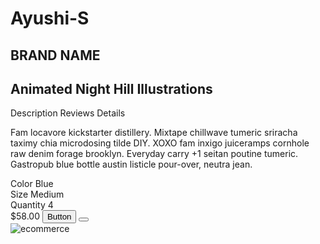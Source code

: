 # Ayushi-S
<section class="text-gray-600 body-font overflow-hidden">
  <div class="container px-5 py-24 mx-auto">
    <div class="lg:w-4/5 mx-auto flex flex-wrap">
      <div class="lg:w-1/2 w-full lg:pr-10 lg:py-6 mb-6 lg:mb-0">
        <h2 class="text-sm title-font text-gray-500 tracking-widest">BRAND NAME</h2>
        <h1 class="text-gray-900 text-3xl title-font font-medium mb-4">Animated Night Hill Illustrations</h1>
        <div class="flex mb-4">
          <a class="flex-grow text-indigo-500 border-b-2 border-indigo-500 py-2 text-lg px-1">Description</a>
          <a class="flex-grow border-b-2 border-gray-300 py-2 text-lg px-1">Reviews</a>
          <a class="flex-grow border-b-2 border-gray-300 py-2 text-lg px-1">Details</a>
        </div>
        <p class="leading-relaxed mb-4">Fam locavore kickstarter distillery. Mixtape chillwave tumeric sriracha taximy chia microdosing tilde DIY. XOXO fam inxigo juiceramps cornhole raw denim forage brooklyn. Everyday carry +1 seitan poutine tumeric. Gastropub blue bottle austin listicle pour-over, neutra jean.</p>
        <div class="flex border-t border-gray-200 py-2">
          <span class="text-gray-500">Color</span>
          <span class="ml-auto text-gray-900">Blue</span>
        </div>
        <div class="flex border-t border-gray-200 py-2">
          <span class="text-gray-500">Size</span>
          <span class="ml-auto text-gray-900">Medium</span>
        </div>
        <div class="flex border-t border-b mb-6 border-gray-200 py-2">
          <span class="text-gray-500">Quantity</span>
          <span class="ml-auto text-gray-900">4</span>
        </div>
        <div class="flex">
          <span class="title-font font-medium text-2xl text-gray-900">$58.00</span>
          <button class="flex ml-auto text-white bg-indigo-500 border-0 py-2 px-6 focus:outline-none hover:bg-indigo-600 rounded">Button</button>
          <button class="rounded-full w-10 h-10 bg-gray-200 p-0 border-0 inline-flex items-center justify-center text-gray-500 ml-4">
            <svg fill="currentColor" stroke-linecap="round" stroke-linejoin="round" stroke-width="2" class="w-5 h-5" viewBox="0 0 24 24">
              <path d="M20.84 4.61a5.5 5.5 0 00-7.78 0L12 5.67l-1.06-1.06a5.5 5.5 0 00-7.78 7.78l1.06 1.06L12 21.23l7.78-7.78 1.06-1.06a5.5 5.5 0 000-7.78z"></path>
            </svg>
          </button>
        </div>
      </div>
      <img alt="ecommerce" class="lg:w-1/2 w-full lg:h-auto h-64 object-cover object-center rounded" src="https://dummyimage.com/400x400">
    </div>
  </div>
</section>
